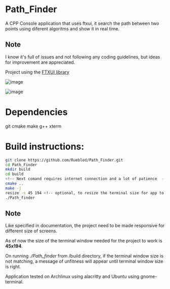 # Path_Finder
A CPP Console application that uses ftxui, it search the path between two points using diferent algoritms and show it in real time.
## Note
I know it's full of issues and not following any coding guidelines, but ideas for improvement are appreciated.

Project using the [FTXUI library](https://github.com/ArthurSonzogni/ftxui)

![image](https://github.com/Ruebled/Path_Finder/assets/4759106/77a136b8-38f9-4802-9b4f-8858bb7d1e5a)

![image](https://github.com/Ruebled/Path_Finder/assets/4759106/9cb126c9-d2a8-4529-b1ba-621d1aba7666)


# Dependencies
git
cmake
make
g++
xterm <!-- for resize terminal command to work -->

# Build instructions:
~~~bash
git clone https://github.com/Ruebled/Path_Finder.git
cd Path_Finder
mkdir build
cd build
<!-- Next comand requires internet connection and a lot of patience  -->
cmake ..
make -j
resize -s 45 194 <!-- optional, to resize the terminal size for app to open the right way -->
./Path_finder
~~~

## Note
Like specified in documentation, the project need to be made responsive
for different size of screens.

As of now the size of the terminal window needed for the project to work is **45x194**.

On running *./Path_finder* from /build directory, if the terminal window size is 
not matching, a message of unfitness will appear until terminal window size is right.

Application tested on Archlinux using alacritty and Ubuntu using gnome-terminal.
